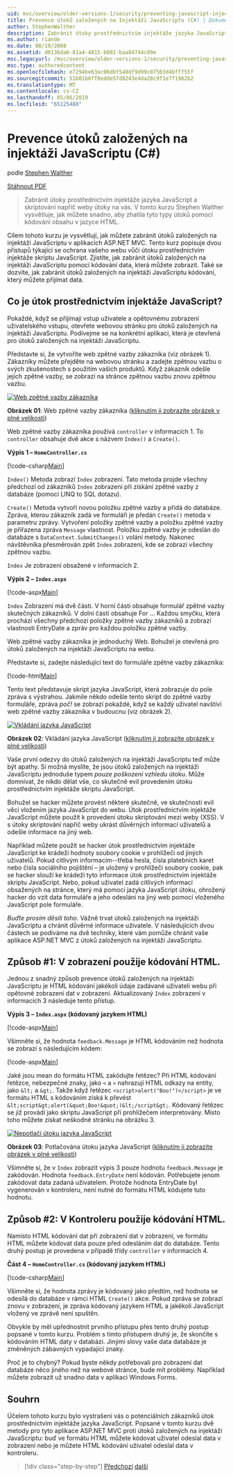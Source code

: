 ```yaml
---
uid: mvc/overview/older-versions-1/security/preventing-javascript-injection-attacks-cs
title: Prevence útoků založených na Injektáži JavaScriptu (C#) | Dokumentace Microsoftu
author: StephenWalther
description: Zabránit útoky prostřednictvím injektáže jazyka JavaScript a skriptování napříč weby útoky na vás. V tomto kurzu Stephen Walther vysvětluje, jak můžete snadno de...
ms.author: riande
ms.date: 08/19/2008
ms.assetid: d0136da6-81a4-4815-b002-baa84744c09e
msc.legacyurl: /mvc/overview/older-versions-1/security/preventing-javascript-injection-attacks-cs
msc.type: authoredcontent
ms.openlocfilehash: e7294be63ac06dbf548df9d99c07503d4bfff55f
ms.sourcegitcommit: 51b01b6ff8edde57d8243e4da28c9f1e7f1962b2
ms.translationtype: MT
ms.contentlocale: cs-CZ
ms.lasthandoff: 05/06/2019
ms.locfileid: "65125488"
---
```

# <a name="preventing-javascript-injection-attacks-c"></a>Prevence útoků založených na injektáži JavaScriptu (C#)

podle [Stephen Walther](https://github.com/StephenWalther)

[Stáhnout PDF](http://download.microsoft.com/download/8/4/8/84843d8d-1575-426c-bcb5-9d0c42e51416/ASPNET_MVC_Tutorial_06_CS.pdf)

> Zabránit útoky prostřednictvím injektáže jazyka JavaScript a skriptování napříč weby útoky na vás. V tomto kurzu Stephen Walther vysvětluje, jak můžete snadno, aby zhatila tyto typy útoků pomocí kódování obsahu v jazyce HTML.

Cílem tohoto kurzu je vysvětlují, jak můžete zabránit útoků založených na injektáži JavaScriptu v aplikacích ASP.NET MVC. Tento kurz popisuje dvou přístupů týkající se ochrana vašeho webu vůči útoku prostřednictvím injektáže skriptu JavaScript. Zjistíte, jak zabránit útoků založených na injektáži JavaScriptu pomocí kódování data, která můžete zobrazit. Také se dozvíte, jak zabránit útoků založených na injektáži JavaScriptu kódování, který můžete přijímat data.

## <a name="what-is-a-javascript-injection-attack"></a>Co je útok prostřednictvím injektáže JavaScript?

Pokaždé, když se přijímají vstup uživatele a opětovnému zobrazení uživatelského vstupu, otevřete webovou stránku pro útoků založených na injektáži JavaScriptu. Podívejme se na konkrétní aplikaci, která je otevřená pro útoků založených na injektáži JavaScriptu.

Představte si, že vytvoříte web zpětné vazby zákazníka (viz obrázek 1). Zákazníky můžete přejděte na webovou stránku a zadejte zpětnou vazbu o svých zkušenostech s použitím vašich produktů. Když zákazník odešle jejich zpětné vazby, se zobrazí na stránce zpětnou vazbu znovu zpětnou vazbu.

[![Web zpětné vazby zákazníka](preventing-javascript-injection-attacks-cs/_static/image2.png)](preventing-javascript-injection-attacks-cs/_static/image1.png)

**Obrázek 01**: Web zpětné vazby zákazníka ([kliknutím ji zobrazíte obrázek v plné velikosti](preventing-javascript-injection-attacks-cs/_static/image3.png))

Web zpětné vazby zákazníka používá `controller` v informacích 1. To `controller` obsahuje dvě akce s názvem `Index()` a `Create()`.

**Výpis 1 – `HomeController.cs`**

[!code-csharp[Main](preventing-javascript-injection-attacks-cs/samples/sample1.cs)]

`Index()` Metoda zobrazí `Index` zobrazení. Tato metoda projde všechny předchozí od zákazníků `Index` zobrazení při získání zpětné vazby z databáze (pomocí LINQ to SQL dotazu).

`Create()` Metoda vytvoří novou položku zpětné vazby a přidá do databáze. Zpráva, kterou zákazník zadá ve formuláři je předán `Create()` metoda v parametru zprávy. Vytvoření položky zpětné vazby a položku zpětné vazby je přiřazena zpráva `Message` vlastnost. Položku zpětné vazby je odeslán do databáze s `DataContext.SubmitChanges()` volání metody. Nakonec návštěvníka přesměrován zpět `Index` zobrazení, kde se zobrazí všechny zpětnou vazbu.

`Index` Je zobrazení obsažené v informacích 2.

**Výpis 2 – `Index.aspx`**

[!code-aspx[Main](preventing-javascript-injection-attacks-cs/samples/sample2.aspx)]

`Index` Zobrazení má dvě části. V horní části obsahuje formulář zpětné vazby skutečných zákazníků. V dolní části obsahuje For … Každou smyčku, která prochází všechny předchozí položky zpětné vazby zákazníků a zobrazí vlastnosti EntryDate a zpráv pro každou položku zpětné vazby.

Web zpětné vazby zákazníka je jednoduchý Web. Bohužel je otevřená pro útoků založených na injektáži JavaScriptu na webu.

Představte si, zadejte následující text do formuláře zpětné vazby zákazníka:

[!code-html[Main](preventing-javascript-injection-attacks-cs/samples/sample3.html)]

Tento text představuje skript jazyka JavaScript, která zobrazuje do pole zpráva s výstrahou. Jakmile někdo odešle tento skript do zpětné vazby formuláře, zpráva <em>poč!</em> se zobrazí pokaždé, když se každý uživatel navštíví web zpětné vazby zákazníka v budoucnu (viz obrázek 2).

[![Vkládání jazyka JavaScript](preventing-javascript-injection-attacks-cs/_static/image5.png)](preventing-javascript-injection-attacks-cs/_static/image4.png)

**Obrázek 02**: Vkládání jazyka JavaScript ([kliknutím ji zobrazíte obrázek v plné velikosti](preventing-javascript-injection-attacks-cs/_static/image6.png))

Vaše první odezvy do útoků založených na injektáži JavaScriptu teď může být apathy. Si možná myslíte, že jsou útoků založených na injektáži JavaScriptu jednoduše typem *pouze poškození vzhledu* útoku. Může domnívat, že nikdo dělat vše, co skutečně evil provedením útoku prostřednictvím injektáže skriptu JavaScript.

Bohužel se hacker můžete provést některé skutečně, ve skutečnosti evil věci vložením jazyka JavaScript do webu. Útok prostřednictvím injektáže JavaScript můžete použít k provedení útoku skriptování mezi weby (XSS). V s útoky skriptování napříč weby ukrást důvěrných informací uživatelů a odešle informace na jiný web.

Například můžete použít se hacker útok prostřednictvím injektáže JavaScript ke krádeži hodnoty soubory cookie v prohlížeči od jiných uživatelů. Pokud citlivým informacím--třeba hesla, čísla platebních karet nebo čísla sociálního pojištění – je uložený v prohlížeči soubory cookie, pak se hacker slouží ke krádeži tyto informace útok prostřednictvím injektáže skriptu JavaScript. Nebo, pokud uživatel zadá citlivých informací obsažených na stránce, který má pomocí jazyka JavaScript útoku, ohrožený hacker do vzít data formuláře a jeho odeslání na jiný web pomocí vloženého JavaScript pole formuláře.

*Buďte prosím děsili toho*. Vážně trvat útoků založených na injektáži JavaScriptu a chránit důvěrné informace uživatele. V následujících dvou částech se podíváme na dvě techniky, které vám pomůže chránit vaše aplikace ASP.NET MVC z útoků založených na injektáži JavaScriptu.

## <a name="approach-1-html-encode-in-the-view"></a>Způsob #1: V zobrazení použije kódování HTML.

Jednou z snadný způsob prevence útoků založených na injektáži JavaScriptu je HTML kódování jakékoli údaje zadávané uživateli webu při opětovné zobrazení dat v zobrazení. Aktualizovaný `Index` zobrazení v informacích 3 následuje tento přístup.

**Výpis 3 – `Index.aspx` (kódovaný jazykem HTML)**

[!code-aspx[Main](preventing-javascript-injection-attacks-cs/samples/sample4.aspx)]

Všimněte si, že hodnota `feedback.Message` je HTML kódováním než hodnota se zobrazí s následujícím kódem:

[!code-aspx[Main](preventing-javascript-injection-attacks-cs/samples/sample5.aspx)]

Jaké jsou mean do formátu HTML zakódujte řetězec? Při HTML kódování řetězce, nebezpečné znaky, jako `<` a `>` nahrazují HTML odkazy na entity, jako `&lt;` a `&gt;`. Takže když řetězec `<script>alert("Boo!")</script>` je ve formátu HTML s kódováním získá k převést `&lt;script&gt;alert(&quot;Boo!&quot;)&lt;/script&gt;`. Kódovaný řetězec se již provádí jako skriptu JavaScript při prohlížečem interpretovány. Místo toho můžete získat neškodné stránku na obrázku 3.

[![Nepotlačí útoku jazyka JavaScript](preventing-javascript-injection-attacks-cs/_static/image8.png)](preventing-javascript-injection-attacks-cs/_static/image7.png)

**Obrázek 03**: Potlačována útoku jazyka JavaScript ([kliknutím ji zobrazíte obrázek v plné velikosti](preventing-javascript-injection-attacks-cs/_static/image9.png))

Všimněte si, že v `Index` zobrazit výpis 3 pouze hodnotu `feedback.Message` je zakódován. Hodnota `feedback.EntryDate` není kódován. Potřebujete jenom zakódovat data zadaná uživatelem. Protože hodnota EntryDate byl vygenerován v kontroleru, není nutné do formátu HTML kódujete tuto hodnotu.

## <a name="approach-2-html-encode-in-the-controller"></a>Způsob #2: V Kontroleru použije kódování HTML.

Namísto HTML kódování dat při zobrazení dat v zobrazení, ve formátu HTML můžete kódovat data pouze před odesláním dat do databáze. Tento druhý postup je provedena v případě třídy `controller` v informacích 4.

**Část 4 – `HomeController.cs` (kódovaný jazykem HTML)**

[!code-csharp[Main](preventing-javascript-injection-attacks-cs/samples/sample6.cs)]

Všimněte si, že hodnota zprávy je kódovaný jako předtím, než hodnota se odesílá do databáze v rámci HTML `Create()` akce. Pokud zpráva se zobrazí znovu v zobrazení, je zpráva kódovaný jazykem HTML a jakékoli JavaScript vložený ve zprávě není spuštěn.

Obvykle by měl upřednostnit prvního přístupu přes tento druhý postup popsané v tomto kurzu. Problém s tímto přístupem druhý je, že skončíte s kódováním HTML daty v databázi. Jinými slovy vaše data databáze je změněných zábavných vypadající znaky.

Proč je to chybný? Pokud byste někdy potřebovali pro zobrazení dat databáze něco jiného než na webové stránce, bude mít problémy. Například můžete zobrazit už snadno data v aplikaci Windows Forms.

## <a name="summary"></a>Souhrn

Účelem tohoto kurzu bylo vystrašení vás o potenciálních zákazníků útok prostřednictvím injektáže jazyka JavaScript. Popsané v tomto kurzu dvě metody pro tyto aplikace ASP.NET MVC proti útoků založených na injektáži JavaScriptu: buď ve formátu HTML můžete kódovat uživatel odeslal data v zobrazení nebo je můžete HTML kódování uživatel odeslal data v kontroleru.

> [!div class="step-by-step"]
> [Předchozí](authenticating-users-with-windows-authentication-cs.md)
> [další](authenticating-users-with-forms-authentication-vb.md)
